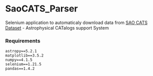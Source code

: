 # SaoCATS_Parser
Selenium application to automaticaly download data from [SAO CATS Dataset](https://www.sao.ru/cats/) - Astrophysical CATalogs support System

### Requirements 
```
astropy==5.2.1
matplotlib==3.5.2
numpy==4.1.5
selenium==1.21.5
pandas==1.4.2
```
